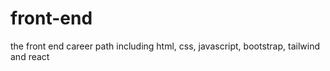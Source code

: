 # front-end
the front end career path including html, css, javascript, bootstrap, tailwind and react
